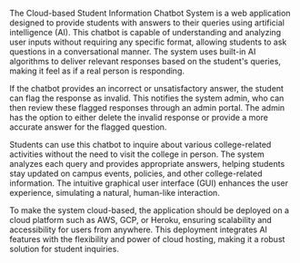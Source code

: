 The Cloud-based Student Information Chatbot System is a web application designed to provide students with answers to their queries using artificial intelligence (AI). This chatbot is capable of understanding and analyzing user inputs without requiring any specific format, allowing students to ask questions in a conversational manner. The system uses built-in AI algorithms to deliver relevant responses based on the student's queries, making it feel as if a real person is responding.

If the chatbot provides an incorrect or unsatisfactory answer, the student can flag the response as invalid. This notifies the system admin, who can then review these flagged responses through an admin portal. The admin has the option to either delete the invalid response or provide a more accurate answer for the flagged question.

Students can use this chatbot to inquire about various college-related activities without the need to visit the college in person. The system analyzes each query and provides appropriate answers, helping students stay updated on campus events, policies, and other college-related information. The intuitive graphical user interface (GUI) enhances the user experience, simulating a natural, human-like interaction.

To make the system cloud-based, the application should be deployed on a cloud platform such as AWS, GCP, or Heroku, ensuring scalability and accessibility for users from anywhere. This deployment integrates AI features with the flexibility and power of cloud hosting, making it a robust solution for student inquiries.